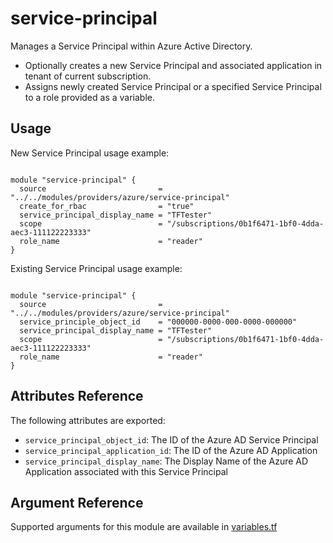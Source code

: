 # service-principal

Manages a Service Principal within Azure Active Directory.

- Optionally creates a new Service Principal and associated application in tenant of current subscription.
- Assigns newly created Service Principal or a specified Service Principal to a role provided as a variable.

## Usage

New Service Principal usage example:

```hcl

module "service-principal" {
  source                         = "../../modules/providers/azure/service-principal"
  create_for_rbac                = "true"
  service_principal_display_name = "TFTester"
  scope                          = "/subscriptions/0b1f6471-1bf0-4dda-aec3-111122223333"
  role_name                      = "reader"
}
```
Existing Service Principal usage example:

```hcl

module "service-principal" {
  source                         = "../../modules/providers/azure/service-principal"
  service_principle_object_id    = "000000-0000-000-0000-000000"
  service_principal_display_name = "TFTester"
  scope                          = "/subscriptions/0b1f6471-1bf0-4dda-aec3-111122223333"
  role_name                      = "reader"
}
```

## Attributes Reference

The following attributes are exported:

- `service_principal_object_id`: The ID of the Azure AD Service Principal
- `service_principal_application_id`: The ID of the Azure AD Application
- `service_principal_display_name`: The Display Name of the Azure AD Application associated with this Service Principal

## Argument Reference

Supported arguments for this module are available in [variables.tf](./variables.tf)